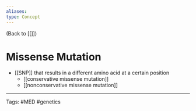 ```yaml
---
aliases: 
type: Concept
---
```


(Back to [[]])

# Missense Mutation

- [[SNP]] that results in a different amino acid at a certain position
	- [[conservative missense mutation]]
	- [[nonconservative missense mutation]]

---
Tags: #MED #genetics 